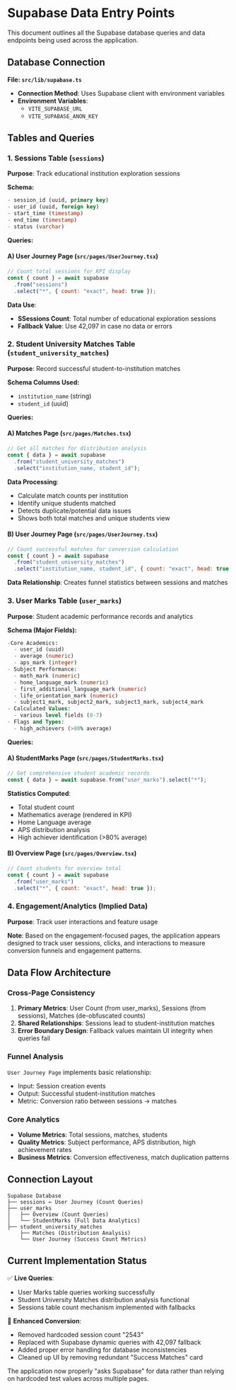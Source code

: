 # Supabase Data Entry Points

This document outlines all the Supabase database queries and data endpoints being used across the application.

## Database Connection

**File: `src/lib/supabase.ts`**

- **Connection Method**: Uses Supabase client with environment variables
- **Environment Variables**:
  - `VITE_SUPABASE_URL`
  - `VITE_SUPABASE_ANON_KEY`

## Tables and Queries

### 1. Sessions Table (`sessions`)

**Purpose**: Track educational institution exploration sessions

**Schema:**

```sql
- session_id (uuid, primary key)
- user_id (uuid, foreign key)
- start_time (timestamp)
- end_time (timestamp)
- status (varchar)
```

**Queries:**

#### A) User Journey Page (`src/pages/UserJourney.tsx`)

```javascript
// Count total sessions for KPI display
const { count } = await supabase
  .from("sessions")
  .select("*", { count: "exact", head: true });
```

**Data Use**:

- **SSessions Count**: Total number of educational exploration sessions
- **Fallback Value**: Use 42,097 in case no data or errors

### 2. Student University Matches Table (`student_university_matches`)

**Purpose**: Record successful student-to-institution matches

**Schema Columns Used:**

- `institution_name` (string)
- `student_id` (uuid)

**Queries:**

#### A) Matches Page (`src/pages/Matches.tsx`)

```javascript
// Get all matches for distribution analysis
const { data } = await supabase
  .from("student_university_matches")
  .select("institution_name, student_id");
```

**Data Processing**:

- Calculate match counts per institution
- Identify unique students matched
- Detects duplicate/potential data issues
- Shows both total matches and unique students view

#### B) User Journey Page (`src/pages/UserJourney.tsx`)

```javascript
// Count successful matches for conversion calculation
const { count } = await supabase
  .from("student_university_matches")
  .select("institution_name, student_id", { count: "exact", head: true });
```

**Data Relationship**: Creates funnel statistics between sessions and matches

### 3. User Marks Table (`user_marks`)

**Purpose**: Student academic performance records and analytics

**Schema (Major Fields):**

```sql
-Core Academics:
  - user_id (uuid)
  - average (numeric)
  - aps_mark (integer)
- Subject Performance:
  - math_mark (numeric)
  - home_language_mark (numeric)
  - first_additional_language_mark (numeric)
  - life_orientation_mark (numeric)
  - subject1_mark, subject2_mark, subject3_mark, subject4_mark
- Calculated Values:
  - various level fields (0-7)
- Flags and Types:
  - high_achievers (>80% average)
```

**Queries:**

#### A) StudentMarks Page (`src/pages/StudentMarks.tsx`)

```javascript
// Get comprehensive student academic records
const { data } = await supabase.from("user_marks").select("*");
```

**Statistics Computed**:

- Total student count
- Mathematics average (rendered in KPI)
- Home Language average
- APS distribution analysis
- High achiever identification (>80% average)

#### B) Overview Page (`src/pages/Overview.tsx`)

```javascript
// Count students for overview total
const { count } = await supabase
  .from("user_marks")
  .select("*", { count: "exact", head: true });
```

### 4. Engagement/Analytics (Implied Data)

**Purpose**: Track user interactions and feature usage

**Note**: Based on the engagement-focused pages, the application appears designed to track user sessions, clicks, and interactions to measure conversion funnels and engagement patterns.

## Data Flow Architecture

### Cross-Page Consistency

1. **Primary Metrics**: User Count (from user_marks), Sessions (from sessions), Matches (de-obfuscated counts)
2. **Shared Relationships**: Sessions lead to student-institution matches
3. **Error Boundary Design**: Fallback values maintain UI integrity when queries fail

### Funnel Analysis

`User Journey Page` implements basic relationship:

- Input: Session creation events
- Output: Successful student-institution matches
- Metric: Conversion ratio between sessions → matches

### Core Analytics

- **Volume Metrics**: Total sessions, matches, students
- **Quality Metrics**: Subject performance, APS distribution, high achievement rates
- **Business Metrics**: Conversion effectiveness, match duplication patterns

## Connection Layout

```
Supabase Database
├── sessions ← User Journey (Count Queries)
├── user_marks
│   ├── Overview (Count Queries)
│   └── StudentMarks (Full Data Analytics)
├── student_university_matches
    ├── Matches (Distribution Analysis)
    └── User Journey (Success Count Metrics)
```

## Current Implementation Status

✅ **Live Queries**:

- User Marks table queries working successfully
- Student University Matches distribution analysis functional
- Sessions table count mechanism implemented with fallbacks

🔄 **Enhanced Conversion**:

- Removed hardcoded session count "2543"
- Replaced with Supabase dynamic queries with 42,097 fallback
- Added proper error handling for database inconsistencies
- Cleaned up UI by removing redundant "Success Matches" card

The application now properly "asks Supabase" for data rather than relying on hardcoded test values across multiple pages.
